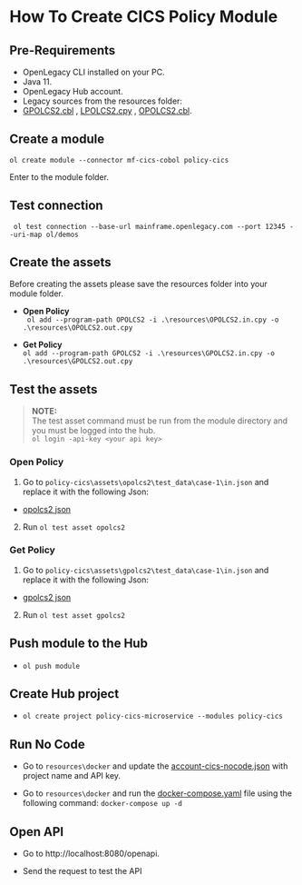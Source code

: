 # How To Create CICS Policy Module

## Pre-Requirements

- OpenLegacy CLI installed on your PC.
- Java 11.
- OpenLegacy Hub account.
- Legacy sources from the resources folder:  
- [GPOLCS2.cbl](./resources/GPOLCS2.cbl) , [LPOLCS2.cpy](./resources/LPOLCS2.cpy) , [OPOLCS2.cbl](./resources/OPOLCS2.cbl).


## Create a module

`ol create module --connector mf-cics-cobol policy-cics`

Enter to the module folder.

## Test connection

` ol test connection --base-url mainframe.openlegacy.com --port 12345 --uri-map ol/demos`

## Create the assets

Before creating the assets please save the resources folder into your module folder.

- **Open Policy**  
  ` ol add --program-path OPOLCS2 -i .\resources\OPOLCS2.in.cpy -o .\resources\OPOLCS2.out.cpy`

- **Get Policy**  
  `ol add --program-path GPOLCS2 -i .\resources\GPOLCS2.in.cpy -o .\resources\GPOLCS2.out.cpy`


## Test the assets

> **NOTE:**  
> The test asset command must be run from the module directory and you must be logged into the hub.  
> `ol login -api-key <your api key>`


### Open Policy

1.  Go to `policy-cics\assets\opolcs2\test_data\case-1\in.json` and replace it with the following Json:

- [opolcs2 json](https://github.com/openlegacy/openlegacy-public-hub-demos/blob/master/mainframe-cics/insurance/resources/test-json/opolcs2.json)

2.  Run `ol test asset opolcs2`

### Get Policy

1.  Go to `policy-cics\assets\gpolcs2\test_data\case-1\in.json` and replace it with the following Json:

- [gpolcs2 json](https://github.com/openlegacy/openlegacy-public-hub-demos/blob/master/mainframe-cics/insurance/resources/test-json/gpolcs2.json)

2.  Run `ol test asset gpolcs2`

## Push module to the Hub

- `ol push module`

## Create Hub project

- `ol create project policy-cics-microservice --modules policy-cics`

## Run No Code

- Go to `resources\docker` and update the [account-cics-nocode.json](./resources/docker/policy-cics-nocode.json) with project name and API key.

- Go to `resources\docker` and run the [docker-compose.yaml](./resources/docker/docker-compose.yml) file using the following command: `docker-compose up -d`

## Open API

- Go to http://localhost:8080/openapi.

- Send the request to test the API
